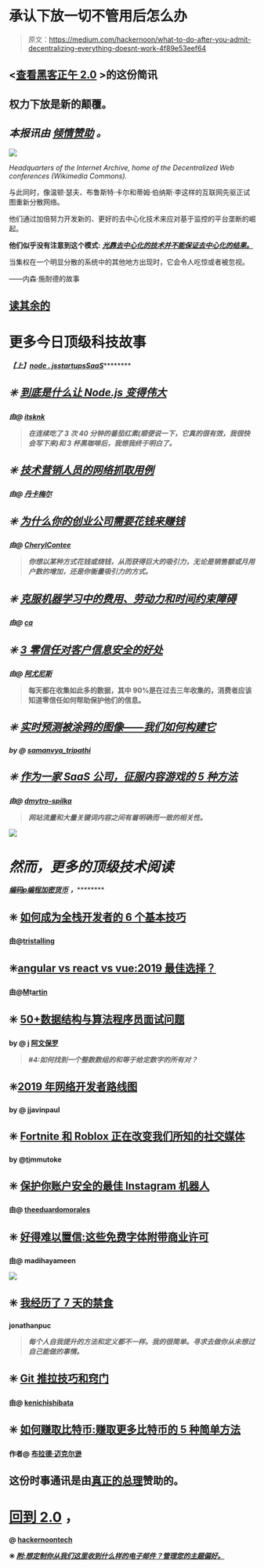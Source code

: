 # 承认下放一切不管用后怎么办

> 原文：<https://medium.com/hackernoon/what-to-do-after-you-admit-decentralizing-everything-doesnt-work-4f89e53eef64>

## <[查看黑客正午 2.0](https://hackernoon.com/tech-newsletter-0309-decentralizing-everything-never-seems-to-work-nnt13158) >的这份简讯

## 权力下放是新的颠覆。

## ***本报讯由*** [***倾情赞助***](https://hackernoon.us19.list-manage.com/track/click?u=b48b0ec2173fecf2586c00e80&id=2fb9c52ab2&e=46d726253d) ***。***

![](img/2b525d9bd05b001c698c33d4a485df1a.png)

*Headquarters of the Internet Archive, home of the Decentralized Web conferences (Wikimedia Commons).*

与此同时，像温顿·瑟夫、布鲁斯特·卡尔和蒂姆·伯纳斯·李这样的互联网先驱正试图重新分散网络。

他们通过加倍努力开发新的、更好的去中心化技术来应对基于监控的平台垄断的崛起。

**他们似乎没有注意到这个模式:** [***光靠去中心化的技术并不能保证去中心化的结果。***](https://hackernoon.com/decentralizing-everything-never-seems-to-work-2bb0461bd168)

当集权在一个明显分散的系统中的其他地方出现时，它会令人吃惊或者被忽视。

——内森·施耐德的故事

## [**读其余的**](https://hackernoon.com/decentralizing-everything-never-seems-to-work-2bb0461bd168)

# 更多今日顶级科技故事

***【上】***[***node . js***](https://hackernoon.com/tagged/nodejs)*[***s***](https://hackernoon.com/tagged/digital-transformation)[***tartups***](https://hackernoon.com/tagged/startups)*[***SaaS***](https://hackernoon.com/tagged/saas)********

## ***✳️ [到底是什么让 Node.js 变得伟大](https://hackernoon.com/the-power-of-nodejs-xtj4307y)***

***由@ [itsknk](https://hackernoon.com/@itsknk)***

> ***在连续吃了 3 次 40 分钟的番茄红素(顺便说一下，它真的很有效，我很快会写下来)和 3 杯黑咖啡后，我想我终于明白了。***

## ***✳️ [技术营销人员的网络抓取用例](https://hackernoon.com/automation-vs-scraping-cheerio-and-puppeteer-for-marketers-qjg330mg)***

***由@ [丹卡梅尔](https://hackernoon.com/@dancarmel)***

## ***✳️ [为什么你的创业公司需要花钱来赚钱](https://hackernoon.com/why-your-startup-needs-to-spend-money-to-make-money-k4ya34gf)***

***由@ [CherylContee](https://hackernoon.com/@CherylContee)***

> ***你想以某种方式花钱或烧钱，从而获得巨大的吸引力，无论是销售额或月用户数的增加，还是你衡量吸引力的方式。***

## *****✳️** [**克服机器学习中的费用、劳动力和时间约束障碍**](https://hackernoon.com/expensive-labour-intensive-time-consuming-overcoming-barriers-in-machine-learning-l0ae3s61)***

***由@ [ca](https://hackernoon.com/@ca)***

## ***✳️ [3 零信任对客户信息安全的好处](https://hackernoon.com/3-benefits-of-zero-trust-to-customer-information-security-7c1dd48of)***

***由@ [阿尤尼斯](https://hackernoon.com/@ayoonis)***

> ****每天都在收集如此多的数据，其中 90%是在过去三年收集的，消费者应该知道零信任如何帮助保护他们的信息。****

## ***✳️ [实时预测被涂鸦的图像——我们如何构建它](https://hackernoon.com/quickdraw-final-project-implementing-lstm-vn2gy3jl7)***

***by @ [samanvya_tripathi](https://hackernoon.com/@samanvya_tripathi)***

## ***✳️ [作为一家 SaaS 公司，征服内容游戏的 5 种方法](https://hackernoon.com/5-ways-to-conquer-the-content-game-as-a-saas-startup-oa2wh314p)***

***由@ [dmytro-spilka](https://hackernoon.com/@dmytro-spilka)***

> ***网站流量和大量关键词内容之间有着明确而一致的相关性。***

***![](img/30333385ef7e42d39b96413038628ca6.png)***

# ***然而，更多的顶级技术阅读***

****[***编码***](https://hackernoon.com/tagged/coding)*[***p***](https://hackernoon.com/tagged/digital-transformation)[***编程***](https://hackernoon.com/tagged/programming)***[***加密货币***](https://hackernoon.com/tagged/cryptocurrency) ***，***********

## **✳️ [如何成为全栈开发者的 6 个基本技巧](https://hackernoon.com/6-essential-tips-on-how-to-become-a-full-stack-developer-1d10965aaead)**

**由@[tristalling](https://hackernoon.com/@tristaljing)**

## **✳️[angular vs react vs vue:2019 最佳选择？](https://hackernoon.com/angular-vs-react-vs-vue-which-is-the-best-choice-for-2019-16ce0deb3847)**

**由@[M](https://hackernoon.com/@sumit)t[artin](https://hackernoon.com/@Martin)**

## **✳️ [50+数据结构与算法程序员面试问题](https://hackernoon.com/50-data-structure-and-algorithms-interview-questions-for-programmers-b4b1ac61f5b0)**

**by @ [j](https://hackernoon.com/@derek) [阿文保罗](https://hackernoon.com/@javinpaul)**

> ***#4:如何找到一个整数数组的和等于给定数字的所有对？***

## **✳️[2019 年网络开发者路线图](https://hackernoon.com/the-2019-web-developer-roadmap-ab89ac3c380e)**

**by @ j[j](https://hackernoon.com/@derek)avinpaul**

## **✳️ [Fortnite 和 Roblox 正在改变我们所知的社交媒体](https://hackernoon.com/fortnite-and-roblox-are-changing-social-media-as-we-know-it-joc531pl)**

**by @[ti](https://hackernoon.com/@thatproductguy)mmutoke**

## **✳️ [保护你账户安全的最佳 Instagram 机器人](https://hackernoon.com/the-best-instagram-bot-that-will-keep-your-account-safe-4aaf0ccaee4d)**

**由@ [theeduardomorales](https://hackernoon.com/@theeduardomorales)**

## **✳️ [好得难以置信:这些免费字体附带商业许可](https://hackernoon.com/too-good-to-be-true-these-free-fonts-come-with-a-commercial-license-a4c8a2db26ad)**

**由@ madihayameen**

**![](img/a5e1953aa8a52b6e740b89fff2a460dd.png)**

## **✳️ [我经历了 7 天的禁食](https://hackernoon.com/my-7-day-water-fast-journey-8312e53ca3cb)**

**jonathanpuc**

> ***每个人自我提升的方法和定义都不一样。我的很简单。寻求去做你从未想过自己能做的事情。***

## **✳️ [Git 推拉技巧和窍门](https://hackernoon.com/git-push-and-pull-tips-and-tricks-7f9163539f02)**

**由@ [kenichishibata](https://hackernoon.com/@kenichishibata)**

## **✳️ [如何赚取比特币:赚取更多比特币的 5 种简单方法](https://hackernoon.com/how-to-earn-bitcoin-5-simple-ways-to-earn-more-btc-40ecfd1480c4)**

**作者@ [布拉德·迈克尔逊](https://hackernoon.com/@bradmichelson)**

## **这份时事通讯是由[真正的总理](https://hackernoon.us19.list-manage.com/track/click?u=b48b0ec2173fecf2586c00e80&id=2fb9c52ab2&e=46d726253d)赞助的。**

# **[回到 2.0](http://hackernoon.com/) ，**

**@ [hackernoontech](https://hackernoon.com/@natasha)**

**✳️ [*附:想定制你从我们这里收到什么样的电子邮件？管理您的主题偏好。*](https://hackernoon.us19.list-manage.com/profile?u=b48b0ec2173fecf2586c00e80&id=fa796741e6&e=46d726253d)**